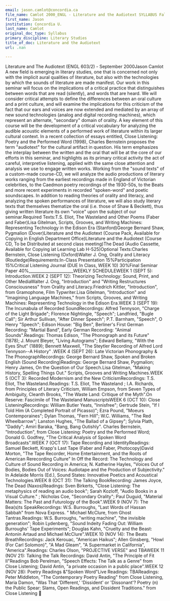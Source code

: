 ```yaml
---
email: jason.camlot@concordia.ca
file_name: Camlot 2000_ENGL - Literature and the Audiotext SYLLABUS Fall 2000.txt
first_name: Jason
institution: Concordia U.
last_name: Camlot
original_doc_type: Syllabus
primary_discipline: Literary Studies
title_of_doc: Literature and the Audiotext
url: .nan

---
```

Literature and The Audiotext (ENGL 603/2) - September 2000Jason Camlot A
new field is emerging in literary studies, one that is concerned not
only with the implicit aural qualities of literature, but also with the
technologies by which the sounds of literature are made manifest. Our
work in this seminar will focus on the implications of a critical
practice that distinguishes between words that are read (silently), and
words that are heard. We will consider critical attempts to define the
differences between an oral culture and a print culture, and will
examine the implications for this criticism of the fact that our ears
and voices are now extended and mediated by an array of new sound
technologies (analog and digital recording machines), which represent an
alternate, "secondary" domain of orality. A key element of this course
will be the development of a critical vocabulary for analyzing the
audible acoustic elements of a performed work of literature within its
larger cultural context. In a recent collection of essays entitled,
Close Listening: Poetry and the Performed Word (1998), Charles Bernstein
proposes the term "audiotext" for the cultural artifact in question. His
term emphasizes the interplay between the written and the oral that will
be at the core of our efforts in this seminar, and highlights as its
primary critical activity the act of careful, interpretive listening,
applied with the same close attention and analysis we use to engage
written works. Working from the "sound texts" of a custom-made
course-CD, we will analyze the audio productions of literary works
ranging from the earliest recordings made in England of Victorian
celebrities, to the Caedmon poetry recordings of the 1930-50s, to the
Beats and more recent experiments in recorded "spoken-word" and poetic
soundscapes. In addition to reading theories of orality and literacy,
and analyzing the spoken performances of literature, we will also study
literary texts that themselves thematize the oral (i.e. those of Shaw &
Beckett), thus giving written literature its own "voice" upon the
subject of our seminar.Required Texts:T.S. Eliot, The Wasteland and
Other Poems (Faber and Faber)Lisa Gitelman, Scripts, Grooves, and
Writing Machines: Representing Technology in the Edison Era
(Stanford)George Bernard Shaw, Pygmalion (Dover)Literature and the
Audiotext (Course Pack, Available for Copying in English Department
Office)Literature and the Audiotext (Course CD, To be Distributed at
second class meeting)The Dead (Audio Cassette, Available for Copying iat
Learning Lab H-525)Optional Texts:Charles Bernstein, Close Listening
(Oxford)Walter J. Ong, Orality and Literacy
(Routledge)Requirements:In-Class Presentation 15%Participation
15%Critical Listening Journal (DUE In Class, WEEK 10) 30%Final Seminar
Paper 40%\_\_\_\_\_\_\_\_\_\_\_\_\_\_\_\_\_\_\_\_\_\_WEEKLY SCHEDULEWEEK
1 (SEPT 5): Introduction.WEEK 2 (SEPT 12): Theorizing Technology: Sound,
Print, and Other MediaWalter J. Ong, "Introduction" and "Writing
Restructures Consciousness" from Orality and Literacy.Friedrich Kittler,
"Introduction", from Gramophone, Film Typwriter.Lisa Gitelman,
"Introduction" and "Imagining Language Machines," from Scripts, Grooves,
and Writing Machines: Representing Technology in the Edison Era.WEEK 3
(SEPT 19): The Incunabula of Recorded SoundRecordings: Alfred Tennyson,
"Charge of the Light Brigade"; Florence Nightingle, "Speech"; Landfried,
"Bugle Call"; Sir Arthur Sullivan, "After Dinner Speech"; P.T. Barnham,
"Speech", O Henry "Speech"; Edison House: "Big Ben", Berliner's First
German Recording: "Martial Band", Early German Recording: "Animal
Sounds".Readings: Thomas Edison, "The Phonograph and its Future" (1878);
J. Mount Bleyer, "Living Autograms"; Edward Bellamy, "With the Eyes
Shut" (1889); Bennett Maxwell, "The Steytler Recording of Alfred Lord
Tennyson--A History" .WEEK 4 (SEPT 26): Late Victorian Phonography & The
PhonographRecordings: George Bernard Shaw, Spoken and Broken English
(Sound Recording)Readings: George Bernard Shaw, Pygmalion; Henry James,
On the Question of Our Speech.Lisa Gitelman, "Making History, Spelling
Things Out." Scripts, Grooves and Writing Machines.WEEK 5 (OCT 3):
Recorded Modernism and the New CriticismRecordings: T.S. Eliot, The
Wasteland.Readings: T.S. Eliot, The Wasteland ; I.A. Richards, from
Principles of Literary Criticism, William Empson, from Seven Types of
Ambiguity, Cleanth Brooks, "The Waste Land: Critique of the Myth".On
Reserve: Fascimile of The Wasteland ManuscriptsWEEK 6 (OCT 10): Close
ListeningRecordings: William Butler Yeats, "Innisfree"; Gertrude Stein,
"If I Told Him (A Completed Portrait of Picasso)"; Ezra Pound, "Moeurs
Contemporaines"; Dylan Thomas, "Fern Hill"; W.C. Williams, "The Red
Wheelbarrow"; Lanston Hughes, "The Ballad of a Gipsey"; Sylvia Plath,
"Daddy"; Amiri Baraka, "Bang, Bang Outishly". Charles Bernstein,
"Introduction", from Close Listening: Poetry and the Performed Word;
Donald G. Godfrey, "The Critical Analysis of Spoken Word
Broadcasts".WEEK 7 (OCT 17): Tape Recording and IdentityReadings: Samuel
Beckett, Krapp's Last Tape (Faber and Faber, Photocopy)David Morton,
"The Tape Recorder, Home Entertainment, and the Roots of American
Rerecording Culture" In Off the Record: The Technology and Culture of
Sound Recording in America; N. Katherine Hayles, "Voices Out of Bodies,
Bodies Out of Voices: Audiotape and the Production of Subjectivity." In
Adelaide Morris (Ed.), Sound States: Innovative Poetics and Acoustical
Technologies.WEEK 8 (OCT 31): The Talking BookRecording: James Joyce,
The Dead (Naxos)Readings: Sven Birkerts, "Close Listening: The
metaphysics of reading an audio book"; Sarah Kozloff, "Audio Books in a
Visual Culture." ; Nicholas Coe, "Secondary Orality"; Paul Duguid,
"Material Matters: The Past and Futurology of the Book".WEEK 9 (NOV 7):
The Bea(s)ts SpeakRecordings: W.S. Burroughs, "Last Words of Hassan
Sabbah" from Nova Express. " Michael McClure, from Ghost
Tantras.Readings: W.S. Burroughs, "writing machine", "the invisible
generation"; Robin Lydenberg, "Sound Indeity Fading Out: William
Burroughs' Tape Experiments"; Douglas Kahn, "Cruelty and the Beast:
Antonin Artaud and Michael McClure".WEEK 10 (NOV 14): The Beats
BreathRecordings: Jack Kerouac, "American Haikus"; Allen Ginsberg, "Howl
(For Carl Solomon)", "A Mad Gleam", "A Supermarket in California",
"America".Readings: Charles Olson, "PROJECTIVE VERSE" and TBAWEEK 11
(NOV 21): Talking the Talk Recordings: David Antin, "The Principle of
Fit II"Readings Bob Perelman, "Speech Effects: The Talk as a Genre" from
Close Listening; David Antin, "a private occasion in a public
place".WEEK 12 (NOV 28): Poetry Readings &"Spoken Word"Live Readings:
TBAReadings: Peter Middleton, "The Contemporary Poetry Reading" from
Close Listening, Maria Damon, "Was That 'Different,' 'Dissident' or
'Dissonant'? Poetry (n) the Public Spear: Slams, Open Readings, and
Dissident Traditions." from Close Listening 
